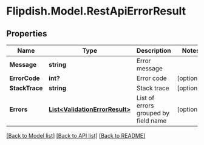 # Flipdish.Model.RestApiErrorResult
## Properties

Name | Type | Description | Notes
------------ | ------------- | ------------- | -------------
**Message** | **string** | Error message | 
**ErrorCode** | **int?** | Error code | [optional] 
**StackTrace** | **string** | Stack trace | [optional] 
**Errors** | [**List&lt;ValidationErrorResult&gt;**](ValidationErrorResult.md) | List of errors grouped by field name | [optional] 

[[Back to Model list]](../README.md#documentation-for-models) [[Back to API list]](../README.md#documentation-for-api-endpoints) [[Back to README]](../README.md)

